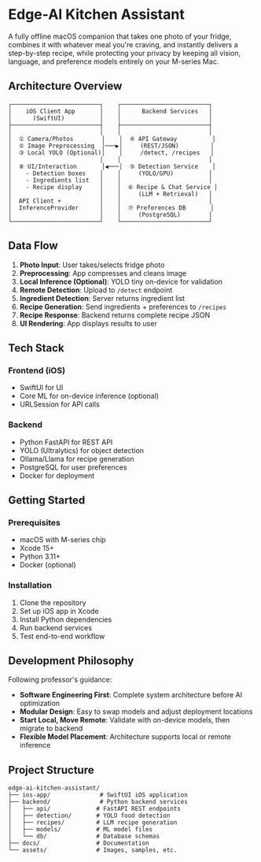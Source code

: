 # Edge-AI Kitchen Assistant

A fully offline macOS companion that takes one photo of your fridge, combines it with whatever meal you're craving, and instantly delivers a step-by-step recipe, while protecting your privacy by keeping all vision, language, and preference models entirely on your M-series Mac.

## Architecture Overview

```
┌─────────────────────────┐    ┌─────────────────────────┐
│    iOS Client App       │    │      Backend Services   │
│      (SwiftUI)          │    │                         │
├─────────────────────────┤    ├─────────────────────────┤
│                         │    │                         │
│  ① Camera/Photos        │    │  ④ API Gateway          │
│  ② Image Preprocessing  │───▶│     (REST/JSON)         │
│  ③ Local YOLO (Optional)│    │     /detect, /recipes   │
│                         │    │                         │
│  ⑧ UI/Interaction       │◀───│  ⑤ Detection Service    │
│    - Detection boxes    │    │     (YOLO/GPU)          │
│    - Ingredients list   │    │                         │
│    - Recipe display     │    │  ⑥ Recipe & Chat Service │
│                         │    │     (LLM + Retrieval)   │
│  API Client +           │    │                         │
│  InferenceProvider      │    │  ⑦ Preferences DB       │
│                         │    │     (PostgreSQL)        │
└─────────────────────────┘    └─────────────────────────┘
```

## Data Flow

1. **Photo Input**: User takes/selects fridge photo
2. **Preprocessing**: App compresses and cleans image
3. **Local Inference (Optional)**: YOLO tiny on-device for validation
4. **Remote Detection**: Upload to `/detect` endpoint
5. **Ingredient Detection**: Server returns ingredient list
6. **Recipe Generation**: Send ingredients + preferences to `/recipes`
7. **Recipe Response**: Backend returns complete recipe JSON
8. **UI Rendering**: App displays results to user

## Tech Stack

### Frontend (iOS)
- SwiftUI for UI
- Core ML for on-device inference (optional)
- URLSession for API calls

### Backend
- Python FastAPI for REST API
- YOLO (Ultralytics) for object detection
- Ollama/Llama for recipe generation
- PostgreSQL for user preferences
- Docker for deployment

## Getting Started

### Prerequisites
- macOS with M-series chip
- Xcode 15+
- Python 3.11+
- Docker (optional)

### Installation

1. Clone the repository
2. Set up iOS app in Xcode
3. Install Python dependencies
4. Run backend services
5. Test end-to-end workflow

## Development Philosophy

Following professor's guidance:
- **Software Engineering First**: Complete system architecture before AI optimization
- **Modular Design**: Easy to swap models and adjust deployment locations
- **Start Local, Move Remote**: Validate with on-device models, then migrate to backend
- **Flexible Model Placement**: Architecture supports local or remote inference

## Project Structure

```
edge-ai-kitchen-assistant/
├── ios-app/              # SwiftUI iOS application
├── backend/              # Python backend services
│   ├── api/             # FastAPI REST endpoints
│   ├── detection/       # YOLO food detection
│   ├── recipes/         # LLM recipe generation
│   ├── models/          # ML model files
│   └── db/              # Database schemas
├── docs/                # Documentation
└── assets/              # Images, samples, etc.
```